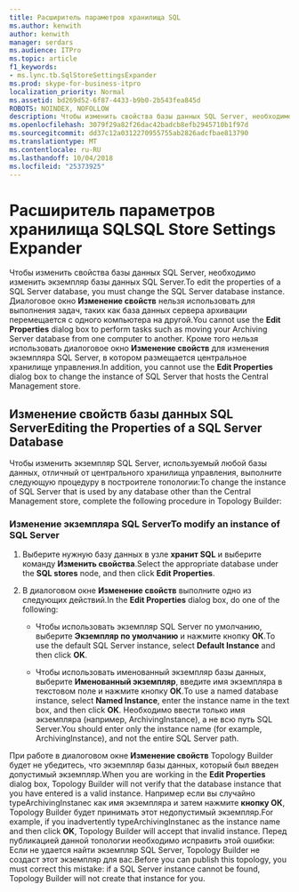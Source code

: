 ```yaml
---
title: Расширитель параметров хранилища SQL
ms.author: kenwith
author: kenwith
manager: serdars
ms.audience: ITPro
ms.topic: article
f1_keywords:
- ms.lync.tb.SqlStoreSettingsExpander
ms.prod: skype-for-business-itpro
localization_priority: Normal
ms.assetid: bd269d52-6f87-4433-b9b0-2b543fea845d
ROBOTS: NOINDEX, NOFOLLOW
description: Чтобы изменить свойства базы данных SQL Server, необходимо изменить экземпляр базы данных SQL Server. Диалоговое окно Изменение свойств нельзя использовать для выполнения задач, таких как база данных сервера архивации перемещается с одного компьютера на другой. Кроме того нельзя использовать диалоговое окно Изменение свойств для изменения экземпляра SQL Server, в котором размещается центральное хранилище управления.
ms.openlocfilehash: 3079f29a82f26dac42badcb8efb2945710b1f97d
ms.sourcegitcommit: dd37c12a0312270955755ab2826adcfbae813790
ms.translationtype: MT
ms.contentlocale: ru-RU
ms.lasthandoff: 10/04/2018
ms.locfileid: "25373925"
---
```

# <a name="sql-store-settings-expander"></a><span data-ttu-id="f64e9-105">Расширитель параметров хранилища SQL</span><span class="sxs-lookup"><span data-stu-id="f64e9-105">SQL Store Settings Expander</span></span>
 
<span data-ttu-id="f64e9-106">Чтобы изменить свойства базы данных SQL Server, необходимо изменить экземпляр базы данных SQL Server.</span><span class="sxs-lookup"><span data-stu-id="f64e9-106">To edit the properties of a SQL Server database, you must change the SQL Server database instance.</span></span> <span data-ttu-id="f64e9-107">Диалоговое окно **Изменение свойств** нельзя использовать для выполнения задач, таких как база данных сервера архивации перемещается с одного компьютера на другой.</span><span class="sxs-lookup"><span data-stu-id="f64e9-107">You cannot use the **Edit Properties** dialog box to perform tasks such as moving your Archiving Server database from one computer to another.</span></span> <span data-ttu-id="f64e9-108">Кроме того нельзя использовать диалоговое окно **Изменение свойств** для изменения экземпляра SQL Server, в котором размещается центральное хранилище управления.</span><span class="sxs-lookup"><span data-stu-id="f64e9-108">In addition, you cannot use the **Edit Properties** dialog box to change the instance of SQL Server that hosts the Central Management store.</span></span>
  
## <a name="editing-the-properties-of-a-sql-server-database"></a><span data-ttu-id="f64e9-109">Изменение свойств базы данных SQL Server</span><span class="sxs-lookup"><span data-stu-id="f64e9-109">Editing the Properties of a SQL Server Database</span></span>

<span data-ttu-id="f64e9-110">Чтобы изменить экземпляр SQL Server, используемый любой базы данных, отличный от центрального хранилища управления, выполните следующую процедуру в построителе топологии:</span><span class="sxs-lookup"><span data-stu-id="f64e9-110">To change the instance of SQL Server that is used by any database other than the Central Management store, complete the following procedure in Topology Builder:</span></span>
  
### <a name="to-modify-an-instance-of-sql-server"></a><span data-ttu-id="f64e9-111">Изменение экземпляра SQL Server</span><span class="sxs-lookup"><span data-stu-id="f64e9-111">To modify an instance of SQL Server</span></span>

1. <span data-ttu-id="f64e9-112">Выберите нужную базу данных в узле **хранит SQL** и выберите команду **Изменить свойства**.</span><span class="sxs-lookup"><span data-stu-id="f64e9-112">Select the appropriate database under the **SQL stores** node, and then click **Edit Properties**.</span></span>
    
2. <span data-ttu-id="f64e9-113">В диалоговом окне **Изменение свойств** выполните одно из следующих действий.</span><span class="sxs-lookup"><span data-stu-id="f64e9-113">In the **Edit Properties** dialog box, do one of the following:</span></span>
    
   - <span data-ttu-id="f64e9-114">Чтобы использовать экземпляр SQL Server по умолчанию, выберите **Экземпляр по умолчанию** и нажмите кнопку **ОК**.</span><span class="sxs-lookup"><span data-stu-id="f64e9-114">To use the default SQL Server instance, select **Default Instance** and then click **OK**.</span></span>
    
   - <span data-ttu-id="f64e9-115">Чтобы использовать именованный экземпляр базы данных, выберите **Именованный экземпляр**, введите имя экземпляра в текстовом поле и нажмите кнопку **ОК**.</span><span class="sxs-lookup"><span data-stu-id="f64e9-115">To use a named database instance, select **Named Instance**, enter the instance name in the text box, and then click **OK**.</span></span> <span data-ttu-id="f64e9-116">Необходимо ввести только имя экземпляра (например, ArchivingInstance), а не всю путь SQL Server.</span><span class="sxs-lookup"><span data-stu-id="f64e9-116">You should enter only the instance name (for example, ArchivingInstance), and not the entire SQL Server path.</span></span>
    
<span data-ttu-id="f64e9-117">При работе в диалоговом окне **Изменение свойств** Topology Builder будет не убедитесь, что экземпляр базы данных, который был введен допустимый экземпляр.</span><span class="sxs-lookup"><span data-stu-id="f64e9-117">When you are working in the **Edit Properties** dialog box, Topology Builder will not verify that the database instance that you have entered is a valid instance.</span></span> <span data-ttu-id="f64e9-118">Например если вы случайно typeArchivingInstanec как имя экземпляра и затем нажмите **кнопку ОК**, Topology Builder будет принимать этот недопустимый экземпляр.</span><span class="sxs-lookup"><span data-stu-id="f64e9-118">For example, if you inadvertently typeArchivingInstanec as the instance name and then click **OK**, Topology Builder will accept that invalid instance.</span></span> <span data-ttu-id="f64e9-119">Перед публикацией данной топологии необходимо исправить этой ошибки: Если не удается найти экземпляр SQL Server, Topology Builder не создаст этот экземпляр для вас.</span><span class="sxs-lookup"><span data-stu-id="f64e9-119">Before you can publish this topology, you must correct this mistake: if a SQL Server instance cannot be found, Topology Builder will not create that instance for you.</span></span>
  

